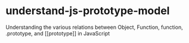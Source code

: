 understand-js-prototype-model
=============================

Understanding the various relations between Object, Function, function, .prototype, and [[prototype]] in JavaScript
